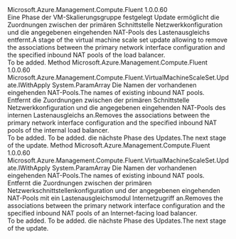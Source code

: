 <Type Name="IWithoutPrimaryLoadBalancerNatPool" FullName="Microsoft.Azure.Management.Compute.Fluent.VirtualMachineScaleSet.Update.IWithoutPrimaryLoadBalancerNatPool">
  <TypeSignature Language="C#" Value="public interface IWithoutPrimaryLoadBalancerNatPool" />
  <TypeSignature Language="ILAsm" Value=".class public interface auto ansi abstract IWithoutPrimaryLoadBalancerNatPool" />
  <TypeSignature Language="DocId" Value="T:Microsoft.Azure.Management.Compute.Fluent.VirtualMachineScaleSet.Update.IWithoutPrimaryLoadBalancerNatPool" />
  <TypeSignature Language="VB.NET" Value="Public Interface IWithoutPrimaryLoadBalancerNatPool" />
  <TypeSignature Language="F#" Value="type IWithoutPrimaryLoadBalancerNatPool = interface" />
  <AssemblyInfo>
    <AssemblyName>Microsoft.Azure.Management.Compute.Fluent</AssemblyName>
    <AssemblyVersion>1.0.0.60</AssemblyVersion>
  </AssemblyInfo>
  <Interfaces />
  <Docs>
    <summary>
            <span data-ttu-id="1f2ee-101">Eine Phase der VM-Skalierungsgruppe festgelegt Update ermöglicht die Zuordnungen zwischen der primären Schnittstelle Netzwerkkonfiguration und die angegebenen eingehenden NAT-Pools des Lastenausgleichs entfernt.</span><span class="sxs-lookup"><span data-stu-id="1f2ee-101">A stage of the virtual machine scale set update allowing to remove the associations between the primary network interface configuration and the specified inbound NAT pools of the load balancer.</span></span>
            </summary>
    <remarks>To be added.</remarks>
  </Docs>
  <Members>
    <Member MemberName="WithoutPrimaryInternalLoadBalancerNatPools">
      <MemberSignature Language="C#" Value="public Microsoft.Azure.Management.Compute.Fluent.VirtualMachineScaleSet.Update.IWithApply WithoutPrimaryInternalLoadBalancerNatPools (params string[] natPoolNames);" />
      <MemberSignature Language="ILAsm" Value=".method public hidebysig newslot virtual instance class Microsoft.Azure.Management.Compute.Fluent.VirtualMachineScaleSet.Update.IWithApply WithoutPrimaryInternalLoadBalancerNatPools(string[] natPoolNames) cil managed" />
      <MemberSignature Language="DocId" Value="M:Microsoft.Azure.Management.Compute.Fluent.VirtualMachineScaleSet.Update.IWithoutPrimaryLoadBalancerNatPool.WithoutPrimaryInternalLoadBalancerNatPools(System.String[])" />
      <MemberSignature Language="VB.NET" Value="Public Function WithoutPrimaryInternalLoadBalancerNatPools (ParamArray natPoolNames As String()) As IWithApply" />
      <MemberSignature Language="F#" Value="abstract member WithoutPrimaryInternalLoadBalancerNatPools : string[] -&gt; Microsoft.Azure.Management.Compute.Fluent.VirtualMachineScaleSet.Update.IWithApply" Usage="iWithoutPrimaryLoadBalancerNatPool.WithoutPrimaryInternalLoadBalancerNatPools natPoolNames" />
      <MemberType>Method</MemberType>
      <AssemblyInfo>
        <AssemblyName>Microsoft.Azure.Management.Compute.Fluent</AssemblyName>
        <AssemblyVersion>1.0.0.60</AssemblyVersion>
      </AssemblyInfo>
      <ReturnValue>
        <ReturnType>Microsoft.Azure.Management.Compute.Fluent.VirtualMachineScaleSet.Update.IWithApply</ReturnType>
      </ReturnValue>
      <Parameters>
        <Parameter Name="natPoolNames" Type="System.String[]">
          <Attributes>
            <Attribute>
              <AttributeName>System.ParamArray</AttributeName>
            </Attribute>
          </Attributes>
        </Parameter>
      </Parameters>
      <Docs>
        <param name="natPoolNames"><span data-ttu-id="1f2ee-102">Die Namen der vorhandenen eingehenden NAT-Pools.</span><span class="sxs-lookup"><span data-stu-id="1f2ee-102">The names of existing inbound NAT pools.</span></span></param>
        <summary>
            <span data-ttu-id="1f2ee-103">Entfernt die Zuordnungen zwischen der primären Schnittstelle Netzwerkkonfiguration und die angegebenen eingehenden NAT-Pools des internen Lastenausgleichs an.</span><span class="sxs-lookup"><span data-stu-id="1f2ee-103">Removes the associations between the primary network interface configuration and the specified inbound NAT pools of the internal load balancer.</span></span>
            </summary>
        <returns>To be added.</returns>
        <remarks>To be added.</remarks>
        <return><span data-ttu-id="1f2ee-104">die nächste Phase des Updates.</span><span class="sxs-lookup"><span data-stu-id="1f2ee-104">The next stage of the update.</span></span></return>
      </Docs>
    </Member>
    <Member MemberName="WithoutPrimaryInternetFacingLoadBalancerNatPools">
      <MemberSignature Language="C#" Value="public Microsoft.Azure.Management.Compute.Fluent.VirtualMachineScaleSet.Update.IWithApply WithoutPrimaryInternetFacingLoadBalancerNatPools (params string[] natPoolNames);" />
      <MemberSignature Language="ILAsm" Value=".method public hidebysig newslot virtual instance class Microsoft.Azure.Management.Compute.Fluent.VirtualMachineScaleSet.Update.IWithApply WithoutPrimaryInternetFacingLoadBalancerNatPools(string[] natPoolNames) cil managed" />
      <MemberSignature Language="DocId" Value="M:Microsoft.Azure.Management.Compute.Fluent.VirtualMachineScaleSet.Update.IWithoutPrimaryLoadBalancerNatPool.WithoutPrimaryInternetFacingLoadBalancerNatPools(System.String[])" />
      <MemberSignature Language="VB.NET" Value="Public Function WithoutPrimaryInternetFacingLoadBalancerNatPools (ParamArray natPoolNames As String()) As IWithApply" />
      <MemberSignature Language="F#" Value="abstract member WithoutPrimaryInternetFacingLoadBalancerNatPools : string[] -&gt; Microsoft.Azure.Management.Compute.Fluent.VirtualMachineScaleSet.Update.IWithApply" Usage="iWithoutPrimaryLoadBalancerNatPool.WithoutPrimaryInternetFacingLoadBalancerNatPools natPoolNames" />
      <MemberType>Method</MemberType>
      <AssemblyInfo>
        <AssemblyName>Microsoft.Azure.Management.Compute.Fluent</AssemblyName>
        <AssemblyVersion>1.0.0.60</AssemblyVersion>
      </AssemblyInfo>
      <ReturnValue>
        <ReturnType>Microsoft.Azure.Management.Compute.Fluent.VirtualMachineScaleSet.Update.IWithApply</ReturnType>
      </ReturnValue>
      <Parameters>
        <Parameter Name="natPoolNames" Type="System.String[]">
          <Attributes>
            <Attribute>
              <AttributeName>System.ParamArray</AttributeName>
            </Attribute>
          </Attributes>
        </Parameter>
      </Parameters>
      <Docs>
        <param name="natPoolNames"><span data-ttu-id="1f2ee-105">Die Namen der vorhandenen eingehenden NAT-Pools.</span><span class="sxs-lookup"><span data-stu-id="1f2ee-105">The names of existing inbound NAT pools.</span></span></param>
        <summary>
            <span data-ttu-id="1f2ee-106">Entfernt die Zuordnungen zwischen der primären Netzwerkschnittstellenkonfiguration und der angegebenen eingehenden NAT-Pools mit ein Lastenausgleichsmodul Internetzugriff an.</span><span class="sxs-lookup"><span data-stu-id="1f2ee-106">Removes the associations between the primary network interface configuration and the specified inbound NAT pools of an Internet-facing load balancer.</span></span>
            </summary>
        <returns>To be added.</returns>
        <remarks>To be added.</remarks>
        <return><span data-ttu-id="1f2ee-107">die nächste Phase des Updates.</span><span class="sxs-lookup"><span data-stu-id="1f2ee-107">The next stage of the update.</span></span></return>
      </Docs>
    </Member>
  </Members>
</Type>